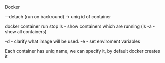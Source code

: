 Docker

--detach (run on backround) -> uniq id of container

docker container
  run
  stop
  ls - show containers which are running (ls -a - show all containers)
  
  -d - clarify what image will be used.
  -e - set enviroment variables
  
Each container has uniq name, we can specify it, by default docker creates it 
